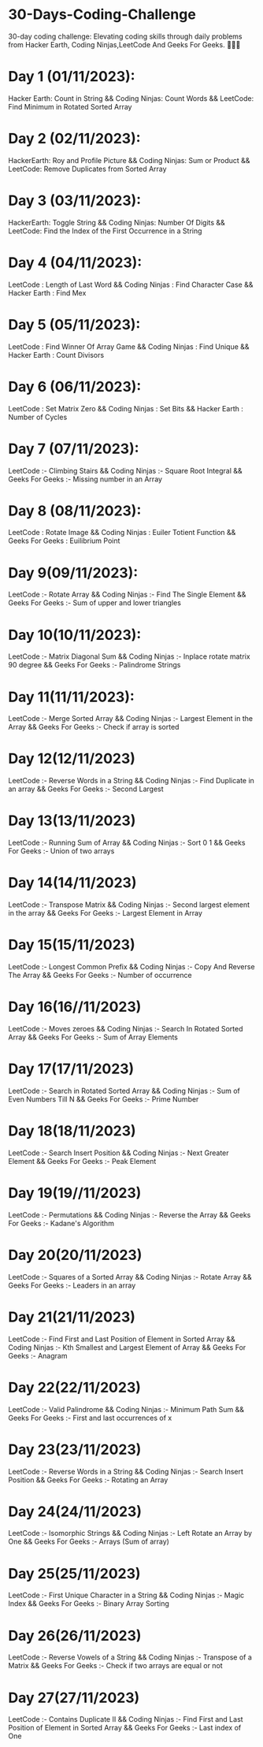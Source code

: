 # 30-Days-Coding-Challenge
30-day coding challenge: Elevating coding skills through daily problems from Hacker Earth, Coding Ninjas,LeetCode And Geeks For Geeks. 🚀🤞🏼

# Day 1 (01/11/2023):
Hacker Earth: Count in String &&
Coding Ninjas: Count Words &&
LeetCode: Find Minimum in Rotated Sorted Array

# Day 2 (02/11/2023): 
HackerEarth: Roy and Profile Picture && 
Coding Ninjas: Sum or Product &&
LeetCode:  Remove Duplicates from Sorted Array

# Day 3 (03/11/2023):
HackerEarth: Toggle String &&
Coding Ninjas: Number Of Digits &&
LeetCode: Find the Index of the First Occurrence in a String

# Day 4 (04/11/2023):
LeetCode : Length of Last Word && 
Coding Ninjas : Find Character Case &&
Hacker Earth : Find Mex

# Day 5 (05/11/2023):
LeetCode : Find Winner Of Array Game &&
Coding Ninjas : Find Unique &&
Hacker Earth : Count Divisors

# Day 6 (06/11/2023):
LeetCode : Set Matrix Zero &&
Coding Ninjas : Set Bits &&
Hacker Earth : Number of Cycles

# Day 7 (07/11/2023):
LeetCode :- Climbing Stairs &&
Coding Ninjas :- Square Root Integral &&
Geeks For Geeks :- Missing number in an Array

# Day 8 (08/11/2023):
LeetCode : Rotate Image &&
Coding Ninjas : Euiler Totient Function &&
Geeks For Geeks : Euilibrium Point

# Day 9(09/11/2023):
LeetCode :- Rotate Array &&
Coding Ninjas :- Find The Single Element &&
Geeks For Geeks :- Sum of upper and lower triangles

# Day 10(10/11/2023):
LeetCode :- Matrix Diagonal Sum &&
Coding Ninjas :- Inplace rotate matrix 90 degree &&
Geeks For Geeks :- Palindrome Strings

# Day 11(11/11/2023):
LeetCode :- Merge Sorted Array &&
Coding Ninjas :- Largest Element in the Array &&
Geeks For Geeks :- Check if array is sorted

# Day 12(12/11/2023)
LeetCode :- Reverse Words in a String &&
Coding Ninjas :- Find Duplicate in an array &&
Geeks For Geeks :- Second Largest


# Day 13(13/11/2023)
LeetCode :- Running Sum of Array &&
Coding Ninjas :- Sort 0 1 &&
Geeks For Geeks :- Union of two arrays

# Day 14(14/11/2023)
LeetCode :- Transpose Matrix &&
Coding Ninjas :- Second largest element in the array &&
Geeks For Geeks :- Largest Element in Array

# Day 15(15/11/2023)
LeetCode :- Longest Common Prefix &&
Coding Ninjas :- Copy And Reverse The Array &&
Geeks For Geeks :- Number of occurrence

# Day 16(16//11/2023)
LeetCode :- Moves zeroes &&
Coding Ninjas :- Search In Rotated Sorted Array &&
Geeks For Geeks :- Sum of Array Elements


# Day 17(17/11/2023)
LeetCode :- Search in Rotated Sorted Array &&
Coding Ninjas :- Sum of Even Numbers Till N &&
Geeks For Geeks :- Prime Number

# Day 18(18/11/2023)
LeetCode :- Search Insert Position && 
Coding Ninjas :- Next Greater Element &&
Geeks For Geeks :- Peak Element

# Day 19(19//11/2023)
LeetCode :- Permutations && 
Coding Ninjas :- Reverse the Array &&
Geeks For Geeks :- Kadane's Algorithm

# Day 20(20/11/2023)
LeetCode :- Squares of a Sorted Array &&
Coding Ninjas :- Rotate Array &&
Geeks For Geeks :- Leaders in an array

# Day 21(21/11/2023)
LeetCode :- Find First and Last Position of Element in Sorted Array &&
Coding Ninjas :- Kth Smallest and Largest Element of Array &&
Geeks For Geeks :- Anagram

# Day 22(22/11/2023)
LeetCode :- Valid Palindrome &&
Coding Ninjas :- Minimum Path Sum &&
Geeks For Geeks :- First and last occurrences of x

# Day 23(23/11/2023)
LeetCode :- Reverse Words in a String &&
Coding Ninjas :- Search Insert Position &&
Geeks For Geeks :- Rotating an Array

# Day 24(24/11/2023)
LeetCode :- Isomorphic Strings &&
Coding Ninjas :- Left Rotate an Array by One &&
Geeks For Geeks :- Arrays (Sum of array)

# Day 25(25/11/2023)
LeetCode :- First Unique Character in a String &&
Coding Ninjas :- Magic Index &&
Geeks For Geeks :- Binary Array Sorting

# Day 26(26/11/2023)
LeetCode :- Reverse Vowels of a String &&
Coding Ninjas :- Transpose of a Matrix &&
Geeks For Geeks :- Check if two arrays are equal or not

# Day 27(27/11/2023)
LeetCode :- Contains Duplicate II &&
Coding Ninjas :- Find First and Last Position of Element in Sorted Array &&
Geeks For Geeks :- Last index of One


